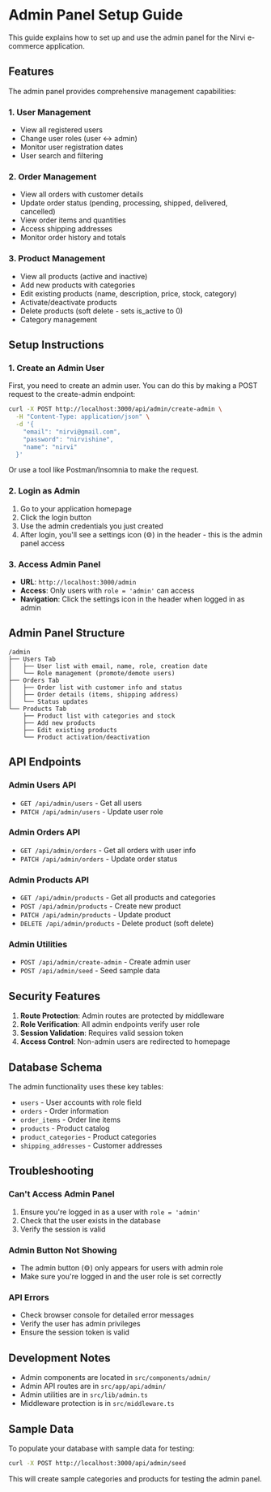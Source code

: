 # Admin Panel Setup Guide

This guide explains how to set up and use the admin panel for the Nirvi e-commerce application.

## Features

The admin panel provides comprehensive management capabilities:

### 1. User Management
- View all registered users
- Change user roles (user ↔ admin)
- Monitor user registration dates
- User search and filtering

### 2. Order Management
- View all orders with customer details
- Update order status (pending, processing, shipped, delivered, cancelled)
- View order items and quantities
- Access shipping addresses
- Monitor order history and totals

### 3. Product Management
- View all products (active and inactive)
- Add new products with categories
- Edit existing products (name, description, price, stock, category)
- Activate/deactivate products
- Delete products (soft delete - sets is_active to 0)
- Category management

## Setup Instructions

### 1. Create an Admin User

First, you need to create an admin user. You can do this by making a POST request to the create-admin endpoint:

```bash
curl -X POST http://localhost:3000/api/admin/create-admin \
  -H "Content-Type: application/json" \
  -d '{
    "email": "nirvi@gmail.com",
    "password": "nirvishine",
    "name": "nirvi"
  }'
```

Or use a tool like Postman/Insomnia to make the request.

### 2. Login as Admin

1. Go to your application homepage
2. Click the login button
3. Use the admin credentials you just created
4. After login, you'll see a settings icon (⚙️) in the header - this is the admin panel access

### 3. Access Admin Panel

- **URL**: `http://localhost:3000/admin`
- **Access**: Only users with `role = 'admin'` can access
- **Navigation**: Click the settings icon in the header when logged in as admin

## Admin Panel Structure

```
/admin
├── Users Tab
│   ├── User list with email, name, role, creation date
│   └── Role management (promote/demote users)
├── Orders Tab
│   ├── Order list with customer info and status
│   ├── Order details (items, shipping address)
│   └── Status updates
└── Products Tab
    ├── Product list with categories and stock
    ├── Add new products
    ├── Edit existing products
    └── Product activation/deactivation
```

## API Endpoints

### Admin Users API
- `GET /api/admin/users` - Get all users
- `PATCH /api/admin/users` - Update user role

### Admin Orders API
- `GET /api/admin/orders` - Get all orders with user info
- `PATCH /api/admin/orders` - Update order status

### Admin Products API
- `GET /api/admin/products` - Get all products and categories
- `POST /api/admin/products` - Create new product
- `PATCH /api/admin/products` - Update product
- `DELETE /api/admin/products` - Delete product (soft delete)

### Admin Utilities
- `POST /api/admin/create-admin` - Create admin user
- `POST /api/admin/seed` - Seed sample data

## Security Features

1. **Route Protection**: Admin routes are protected by middleware
2. **Role Verification**: All admin endpoints verify user role
3. **Session Validation**: Requires valid session token
4. **Access Control**: Non-admin users are redirected to homepage

## Database Schema

The admin functionality uses these key tables:
- `users` - User accounts with role field
- `orders` - Order information
- `order_items` - Order line items
- `products` - Product catalog
- `product_categories` - Product categories
- `shipping_addresses` - Customer addresses

## Troubleshooting

### Can't Access Admin Panel
1. Ensure you're logged in as a user with `role = 'admin'`
2. Check that the user exists in the database
3. Verify the session is valid

### Admin Button Not Showing
- The admin button (⚙️) only appears for users with admin role
- Make sure you're logged in and the user role is set correctly

### API Errors
- Check browser console for detailed error messages
- Verify the user has admin privileges
- Ensure the session token is valid

## Development Notes

- Admin components are located in `src/components/admin/`
- Admin API routes are in `src/app/api/admin/`
- Admin utilities are in `src/lib/admin.ts`
- Middleware protection is in `src/middleware.ts`

## Sample Data

To populate your database with sample data for testing:

```bash
curl -X POST http://localhost:3000/api/admin/seed
```

This will create sample categories and products for testing the admin panel.
